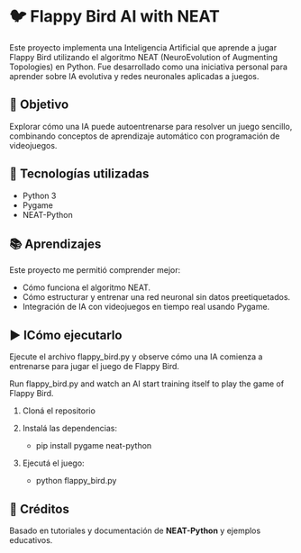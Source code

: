 # 🐦 Flappy Bird AI with NEAT

Este proyecto implementa una Inteligencia Artificial que aprende a jugar Flappy Bird utilizando el algoritmo NEAT (NeuroEvolution of Augmenting Topologies) en Python. Fue desarrollado como una iniciativa personal para aprender sobre IA evolutiva y redes neuronales aplicadas a juegos.


## 🎯 Objetivo

Explorar cómo una IA puede autoentrenarse para resolver un juego sencillo, combinando conceptos de aprendizaje automático con programación de videojuegos.

## 🧠 Tecnologías utilizadas

* Python 3
* Pygame
* NEAT-Python

## 📚 Aprendizajes

Este proyecto me permitió comprender mejor:

* Cómo funciona el algoritmo NEAT.
* Cómo estructurar y entrenar una red neuronal sin datos preetiquetados.
* Integración de IA con videojuegos en tiempo real usando Pygame.

## ▶️ ICómo ejecutarlo
Ejecute el archivo flappy_bird.py y observe cómo una IA comienza a entrenarse para jugar el juego de Flappy Bird.

Run flappy_bird.py and watch an AI start training itself to play the game of Flappy Bird.

1. Cloná el repositorio
2. Instalá las dependencias:
   - pip install pygame neat-python

3. Ejecutá el juego:
   - python flappy_bird.py

## 📄 Créditos

Basado en tutoriales y documentación de **NEAT-Python**  y ejemplos educativos.
